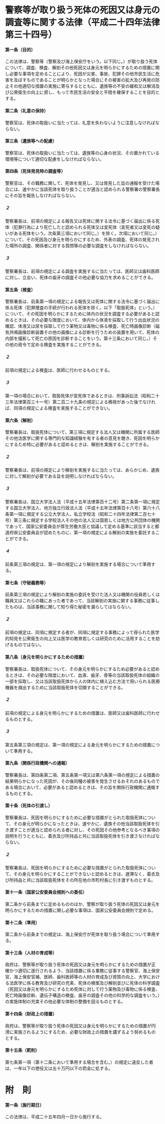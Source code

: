 # 警察等が取り扱う死体の死因又は身元の調査等に関する法律（平成二十四年法律第三十四号）
#### 第一条（目的）
この法律は、警察等（警察及び海上保安庁をいう。以下同じ。）が取り扱う死体について、調査、検査、解剖その他死因又は身元を明らかにするための措置に関し必要な事項を定めることにより、死因が災害、事故、犯罪その他市民生活に危害を及ぼすものであることが明らかとなった場合にその被害の拡大及び再発の防止その他適切な措置の実施に寄与するとともに、遺族等の不安の緩和又は解消及び公衆衛生の向上に資し、もって市民生活の安全と平穏を確保することを目的とする。
#### 第二条（礼意の保持）
警察官は、死体の取扱いに当たっては、礼意を失わないように注意しなければならない。
#### 第三条（遺族等への配慮）
警察官は、死体の取扱いに当たっては、遺族等の心身の状況、その置かれている環境等について適切な配慮をしなければならない。
#### 第四条（死体発見時の調査等）
警察官は、その職務に関して、死体を発見し、又は発見した旨の通報を受けた場合には、速やかに当該死体を取り扱うことが適当と認められる警察署の警察署長にその旨を報告しなければならない。
##### ２
警察署長は、前項の規定による報告又は死体に関する法令に基づく届出に係る死体（犯罪行為により死亡したと認められる死体又は変死体（変死者又は変死の疑いがある死体をいう。次条第三項において同じ。）を除く。次項において同じ。）について、その死因及び身元を明らかにするため、外表の調査、死体の発見された場所の調査、関係者に対する質問等の必要な調査をしなければならない。
##### ３
警察署長は、前項の規定による調査を実施するに当たっては、医師又は歯科医師に対し、立会い、死体の歯牙の調査その他必要な協力を求めることができる。
#### 第五条（検査）
警察署長は、前条第一項の規定による報告又は死体に関する法令に基づく届出に係る死体（犯罪捜査の手続が行われる死体を除く。以下「取扱死体」という。）について、その死因を明らかにするために体内の状況を調査する必要があると認めるときは、その必要な限度において、体内から体液を採取して行う出血状況の確認、体液又は尿を採取して行う薬物又は毒物に係る検査、死亡時画像診断（磁気共鳴画像診断装置その他の画像による診断を行うための装置を用いて、死体の内部を撮影して死亡の原因を診断することをいう。第十三条において同じ。）その他の政令で定める検査を実施することができる。
##### ２
前項の規定による検査は、医師に行わせるものとする。
##### ３
第一項の場合において、取扱死体が変死体であるときは、刑事訴訟法（昭和二十三年法律第百三十一号）第二百二十九条の規定による検視があった後でなければ、同項の規定による検査を実施することができない。
#### 第六条（解剖）
警察署長は、取扱死体について、第三項に規定する法人又は機関に所属する医師その他法医学に関する専門的な知識経験を有する者の意見を聴き、死因を明らかにするため特に必要があると認めるときは、解剖を実施することができる。
##### ２
警察署長は、前項の規定により解剖を実施するに当たっては、あらかじめ、遺族に対して解剖が必要である旨を説明しなければならない。
##### ３
警察署長は、国立大学法人法（平成十五年法律第百十二号）第二条第一項に規定する国立大学法人、地方独立行政法人法（平成十五年法律第百十八号）第六十八条第一項に規定する公立大学法人、私立学校法（昭和二十四年法律第二百七十号）第三条に規定する学校法人その他の法人又は国若しくは地方公共団体の機関であって、国家公安委員会が厚生労働大臣と協議して定める基準に該当すると都道府県公安委員会が認めたものに、第一項の規定による解剖の実施を委託することができる。
##### ４
前条第三項の規定は、第一項の規定により解剖を実施する場合について準用する。
#### 第七条（守秘義務等）
前条第三項の規定により解剖の実施の委託を受けた法人又は機関の役員若しくは職員又はこれらの職にあった者であって、当該解剖の実施に関する事務に従事したものは、当該事務に関して知り得た秘密を漏らしてはならない。
##### ２
前項の規定は、同項に規定する者が、同項に規定する事務によって得られた医学的知見を公衆衛生の向上又は医学の教育若しくは研究のために活用することを妨げるものではない。
#### 第八条（身元を明らかにするための措置）
警察署長は、取扱死体について、その身元を明らかにするため必要があると認めるときは、その必要な限度において、血液、歯牙、骨等の当該取扱死体の組織の一部を採取し、又は当該取扱死体から人の体内に植え込む方法で用いられる医療機器を摘出するために当該取扱死体を切開することができる。
##### ２
前項の規定による身元を明らかにするための措置は、医師又は歯科医師に行わせるものとする。
##### ３
第五条第三項の規定は、第一項の規定による身元を明らかにするための措置について準用する。
#### 第九条（関係行政機関への通報）
警察署長は、第四条第二項、第五条第一項又は第六条第一項の規定による措置の結果明らかになった死因が、その後同種の被害を発生させるおそれのあるものである場合において、必要があると認めるときは、その旨を関係行政機関に通報するものとする。
#### 第十条（死体の引渡し）
警察署長は、死因を明らかにするために必要な措置がとられた取扱死体について、その身元が明らかになったときは、速やかに、遺族その他当該取扱死体を引き渡すことが適当と認められる者に対し、その死因その他参考となるべき事項の説明を行うとともに、着衣及び所持品と共に当該取扱死体を引き渡さなければならない。
##### ２
警察署長は、死因を明らかにするために必要な措置がとられた取扱死体について、その身元を明らかにすることができないと認めるときは、遅滞なく、着衣及び所持品と共に当該取扱死体をその所在地の市町村長に引き渡すものとする。
#### 第十一条（国家公安委員会規則への委任）
第二条から前条までに定めるもののほか、警察が取り扱う死体の死因又は身元を明らかにするための措置に関し必要な事項は、国家公安委員会規則で定める。
#### 第十二条（準用）
第二条から前条までの規定は、海上保安庁が死体を取り扱う場合について準用する。
#### 第十三条（人材の育成等）
政府は、警察等が取り扱う死体の死因又は身元を明らかにするための措置が正確かつ適切に遂行されるよう、当該措置に係る業務に従事する警察官、海上保安官、海上保安官補、医師、歯科医師等の人材の育成及び資質の向上、大学における法医学に係る教育及び研究の充実、死体の検案及び解剖並びに死体の科学調査（死因又は身元を明らかにするため死体に対して行う薬物及び毒物に係る検査、死亡時画像診断、遺伝子構造の検査、歯牙の調査その他の科学的な調査をいう。）の実施体制の充実その他必要な体制の整備を図るものとする。
#### 第十四条（財政上の措置）
政府は、警察等が取り扱う死体の死因又は身元を明らかにするための措置が円滑に実施されるようにするため、必要な財政上の措置を講ずるよう努めるものとする。
#### 第十五条（罰則）
第七条第一項（第十二条において準用する場合を含む。）の規定に違反した者は、一年以下の懲役又は五十万円以下の罰金に処する。
# 附　則
#### 第一条（施行期日）
この法律は、平成二十五年四月一日から施行する。
